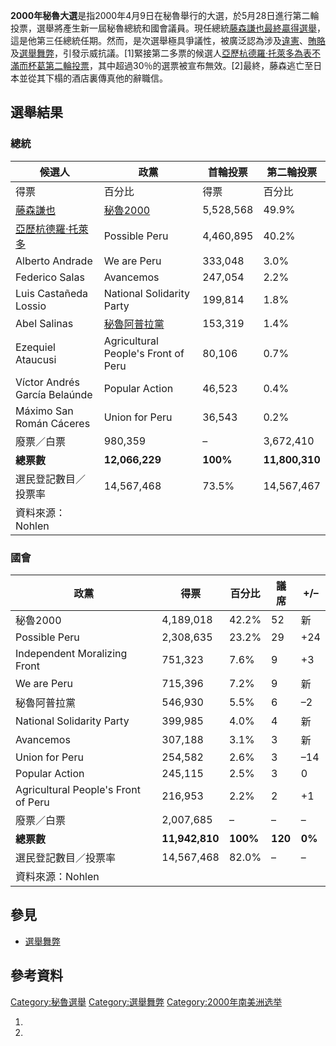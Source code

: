 **2000年秘魯大選**是指2000年4月9日在秘魯舉行的大選，於5月28日進行第二輪投票，選舉將產生新一屆秘魯總統和國會議員。現任總統[藤森謙也最終贏得選舉](https://zh.wikipedia.org/wiki/藤森謙也 "wikilink")，這是他第三任總統任期。然而，是次選舉極具爭議性，被廣泛認為涉及[違憲](https://zh.wikipedia.org/wiki/違憲 "wikilink")、[賄賂](../Page/賄賂.md "wikilink")及[選舉舞弊](https://zh.wikipedia.org/wiki/選舉舞弊 "wikilink")，引發示威抗議。\[1\]緊接第二多票的候選人[亞歷杭德羅·托萊多為表不滿而杯葛第二輪投票](https://zh.wikipedia.org/wiki/亞歷杭德羅·托萊多 "wikilink")，其中超過30％的選票被宣布無效。\[2\]最終，藤森逃亡至日本並從其下榻的酒店裏傳真他的辭職信。

## 選舉結果

### 總統

| 候選人                                                             | 政黨                                                        | 首輪投票      | 第二輪投票          |
| --------------------------------------------------------------- | --------------------------------------------------------- | --------- | -------------- |
| 得票                                                              | 百分比                                                       | 得票        | 百分比            |
| [藤森謙也](https://zh.wikipedia.org/wiki/藤森謙也 "wikilink")           | [秘魯2000](https://zh.wikipedia.org/wiki/秘魯2000 "wikilink") | 5,528,568 | 49.9%          |
| [亞歷杭德羅·托萊多](https://zh.wikipedia.org/wiki/亞歷杭德羅·托萊多 "wikilink") | Possible Peru                                             | 4,460,895 | 40.2%          |
| Alberto Andrade                                                 | We are Peru                                               | 333,048   | 3.0%           |
| Federico Salas                                                  | Avancemos                                                 | 247,054   | 2.2%           |
| Luis Castañeda Lossio                                           | National Solidarity Party                                 | 199,814   | 1.8%           |
| Abel Salinas                                                    | [秘魯阿普拉黨](https://zh.wikipedia.org/wiki/秘魯阿普拉黨 "wikilink") | 153,319   | 1.4%           |
| Ezequiel Ataucusi                                               | Agricultural People's Front of Peru                       | 80,106    | 0.7%           |
| Víctor Andrés García Belaúnde                                   | Popular Action                                            | 46,523    | 0.4%           |
| Máximo San Román Cáceres                                        | Union for Peru                                            | 36,543    | 0.2%           |
| 廢票／白票                                                           | 980,359                                                   | –         | 3,672,410      |
| **總票數**                                                         | **12,066,229**                                            | **100%**  | **11,800,310** |
| 選民登記數目／投票率                                                      | 14,567,468                                                | 73.5%     | 14,567,467     |
| 資料來源：Nohlen                                                     |                                                           |           |                |

### 國會

| 政黨                                  | 得票             | 百分比      | 議席      | \+/–   |
| ----------------------------------- | -------------- | -------- | ------- | ------ |
| 秘魯2000                              | 4,189,018      | 42.2%    | 52      | 新      |
| Possible Peru                       | 2,308,635      | 23.2%    | 29      | \+24   |
| Independent Moralizing Front        | 751,323        | 7.6%     | 9       | \+3    |
| We are Peru                         | 715,396        | 7.2%     | 9       | 新      |
| 秘魯阿普拉黨                              | 546,930        | 5.5%     | 6       | –2     |
| National Solidarity Party           | 399,985        | 4.0%     | 4       | 新      |
| Avancemos                           | 307,188        | 3.1%     | 3       | 新      |
| Union for Peru                      | 254,582        | 2.6%     | 3       | –14    |
| Popular Action                      | 245,115        | 2.5%     | 3       | 0      |
| Agricultural People's Front of Peru | 216,953        | 2.2%     | 2       | \+1    |
| 廢票／白票                               | 2,007,685      | –        | –       | –      |
| **總票數**                             | **11,942,810** | **100%** | **120** | **0%** |
| 選民登記數目／投票率                          | 14,567,468     | 82.0%    | –       | –      |
| 資料來源：Nohlen                         |                |          |         |        |

## 參見

  - [選舉舞弊](https://zh.wikipedia.org/wiki/選舉舞弊 "wikilink")

## 參考資料

[Category:秘魯選舉](https://zh.wikipedia.org/wiki/Category:秘魯選舉 "wikilink") [Category:選舉舞弊](https://zh.wikipedia.org/wiki/Category:選舉舞弊 "wikilink") [Category:2000年南美洲选举](https://zh.wikipedia.org/wiki/Category:2000年南美洲选举 "wikilink")

1.
2.